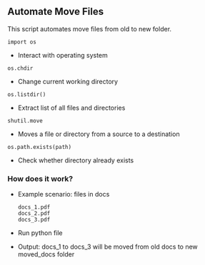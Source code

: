 ## Automate Move Files
This script automates move files from old to new folder.

<code>import os</code>
- Interact with operating system

<code>os.chdir</code>
- Change current working directory

<code>os.listdir()</code>
- Extract list of all files and directories

<code>shutil.move</code>
- Moves a file or directory from a source to a destination

<code>os.path.exists(path)</code>
- Check whether directory already exists

### How does it work?
- Example scenario: files in docs

      docs_1.pdf
      docs_2.pdf
      docs_3.pdf

- Run python file
- Output: docs_1 to docs_3 will be moved from old docs to new moved_docs folder
